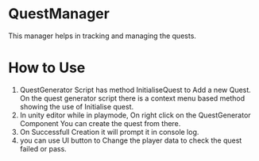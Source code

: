 # QuestManager
This manager helps in tracking and managing the quests.

# How to Use

1. QuestGenerator Script has method InitialiseQuest to Add a new Quest. On the quest generator script there is a context menu based method showing the use of Initialise quest.
2. In unity editor while in playmode, On right click on the QuestGenerator Component You can create the quest from there.
3. On Successfull Creation it will prompt it in console log.
4. you can use UI button to Change the player data to check the quest failed or pass.

